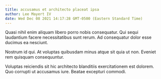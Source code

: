 ```yaml
---
title: accusamus et architecto placeat ipsa
author: Lee Mayert IV
date: Wed Dec 08 2021 14:17:28 GMT-0500 (Eastern Standard Time)
---
```

Quasi nihil enim aliquam libero porro nobis consequatur. Qui sequi laudantium facere necessitatibus sunt rerum. Ad consequatur dolor esse ducimus ea nesciunt.

 Nostrum id qui. At voluptas quibusdam minus atque sit quia ut non. Eveniet rem quisquam consequuntur.

 Voluptas reiciendis sit hic architecto blanditiis exercitationem est dolorem. Quo corrupti ut accusamus iure. Beatae excepturi commodi.